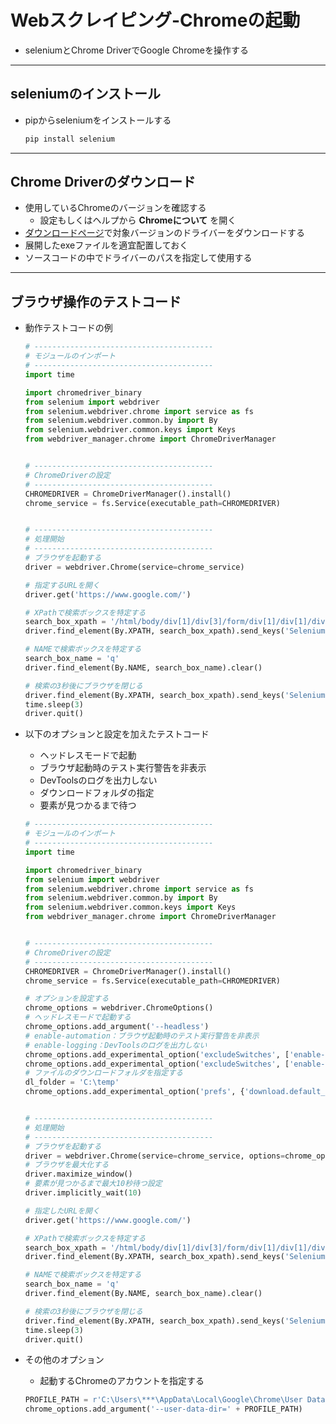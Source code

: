 # Webスクレイピング-Chromeの起動

* seleniumとChrome DriverでGoogle Chromeを操作する

***

## seleniumのインストール

* pipからseleniumをインストールする

  ```cmd
  pip install selenium
  ```

***

## Chrome Driverのダウンロード
* 使用しているChromeのバージョンを確認する
  * 設定もしくはヘルプから __Chromeについて__ を開く
* [ダウンロードページ](https://chromedriver.chromium.org/downloads)で対象バージョンのドライバーをダウンロードする
* 展開したexeファイルを適宜配置しておく
* ソースコードの中でドライバーのパスを指定して使用する

***

## ブラウザ操作のテストコード

* 動作テストコードの例

  ```python
  # ----------------------------------------
  # モジュールのインポート
  # ----------------------------------------
  import time

  import chromedriver_binary
  from selenium import webdriver
  from selenium.webdriver.chrome import service as fs
  from selenium.webdriver.common.by import By
  from selenium.webdriver.common.keys import Keys
  from webdriver_manager.chrome import ChromeDriverManager


  # ----------------------------------------
  # ChromeDriverの設定
  # ----------------------------------------
  CHROMEDRIVER = ChromeDriverManager().install()
  chrome_service = fs.Service(executable_path=CHROMEDRIVER)


  # ----------------------------------------
  # 処理開始
  # ----------------------------------------
  # ブラウザを起動する
  driver = webdriver.Chrome(service=chrome_service)

  # 指定するURLを開く
  driver.get('https://www.google.com/')

  # XPathで検索ボックスを特定する
  search_box_xpath = '/html/body/div[1]/div[3]/form/div[1]/div[1]/div[1]/div/div[2]/input'
  driver.find_element(By.XPATH, search_box_xpath).send_keys('Selenium実践入門')

  # NAMEで検索ボックスを特定する
  search_box_name = 'q'
  driver.find_element(By.NAME, search_box_name).clear()

  # 検索の3秒後にブラウザを閉じる
  driver.find_element(By.XPATH, search_box_xpath).send_keys('Selenium実践入門' + Keys.RETURN)
  time.sleep(3)
  driver.quit()
  ```

* 以下のオプションと設定を加えたテストコード
  * ヘッドレスモードで起動
  * ブラウザ起動時のテスト実行警告を非表示
  * DevToolsのログを出力しない
  * ダウンロードフォルダの指定
  * 要素が見つかるまで待つ

  ```python
  # ----------------------------------------
  # モジュールのインポート
  # ----------------------------------------
  import time

  import chromedriver_binary
  from selenium import webdriver
  from selenium.webdriver.chrome import service as fs
  from selenium.webdriver.common.by import By
  from selenium.webdriver.common.keys import Keys
  from webdriver_manager.chrome import ChromeDriverManager


  # ----------------------------------------
  # ChromeDriverの設定
  # ----------------------------------------
  CHROMEDRIVER = ChromeDriverManager().install()
  chrome_service = fs.Service(executable_path=CHROMEDRIVER)

  # オプションを設定する
  chrome_options = webdriver.ChromeOptions()
  # ヘッドレスモードで起動する
  chrome_options.add_argument('--headless')
  # enable-automation：ブラウザ起動時のテスト実行警告を非表示
  # enable-logging：DevToolsのログを出力しない
  chrome_options.add_experimental_option('excludeSwitches', ['enable-automation', 'enable-logging'])
  chrome_options.add_experimental_option('excludeSwitches', ['enable-logging'])
  # ファイルのダウンロードフォルダを指定する
  dl_folder = 'C:\temp'
  chrome_options.add_experimental_option('prefs', {'download.default_directory': dl_folder})


  # ----------------------------------------
  # 処理開始
  # ----------------------------------------
  # ブラウザを起動する
  driver = webdriver.Chrome(service=chrome_service, options=chrome_options)
  # ブラウザを最大化する
  driver.maximize_window()
  # 要素が見つかるまで最大10秒待つ設定
  driver.implicitly_wait(10)

  # 指定したURLを開く
  driver.get('https://www.google.com/')

  # XPathで検索ボックスを特定する
  search_box_xpath = '/html/body/div[1]/div[3]/form/div[1]/div[1]/div[1]/div/div[2]/input'
  driver.find_element(By.XPATH, search_box_xpath).send_keys('Selenium実践入門')

  # NAMEで検索ボックスを特定する
  search_box_name = 'q'
  driver.find_element(By.NAME, search_box_name).clear()

  # 検索の3秒後にブラウザを閉じる
  driver.find_element(By.XPATH, search_box_xpath).send_keys('Selenium実践入門' + Keys.RETURN)
  time.sleep(3)
  driver.quit()
  ```

* その他のオプション
  * 起動するChromeのアカウントを指定する

  ```python
  PROFILE_PATH = r'C:\Users\***\AppData\Local\Google\Chrome\User Data'
  chrome_options.add_argument('--user-data-dir=' + PROFILE_PATH)
  ```
